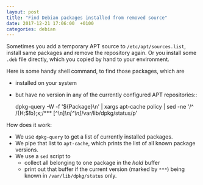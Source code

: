 ```yaml
---
layout: post
title: "Find Debian packages installed from removed source"
date: 2017-12-21 17:06:00  +0100
categories: debian
---
```


Sometimes you add a temporary APT source to `/etc/apt/sources.list`, install same packages and remove the repository again.
Or you install some `.deb` file directly, which you copied by hand to your environment.

Here is some handy shell command, to find those packages, which are

* installed on your system
* but have no version in any of the currently configured APT repositories::

	dpkg-query -W -f '${Package}\n' |
	xargs apt-cache policy |
	sed -ne '/^ /{H;$!b};x;/\*\*\* [^\n]*\n[^\n]*\/var\/lib\/dpkg\/status/p'

How does it work:

* We use `dpkg-query` to get a list of currently installed packages.
* We pipe that list to `apt-cache`, which prints the list of all known package versions.
* We use a `sed` script to
    * collect all belonging to one package in the *hold* buffer
    * print out that buffer if the current version (marked by `***`) being known in `/var/lib/dpkg/status` only.
